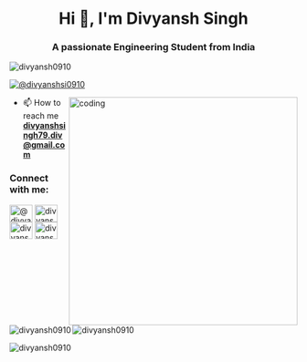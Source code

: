 
<h1 align="center">Hi 👋, I'm Divyansh Singh</h1>
<h3 align="center">A passionate Engineering Student from India</h3>

<p align="left"> <img src="https://komarev.com/ghpvc/?username=divyansh0910&label=Profile%20views&color=0e75b6&style=flat" alt="divyansh0910" /> </p>


<p align="left"> <a href="https://twitter.com/@divyanshsi0910" target="blank"><img src="https://img.shields.io/twitter/follow/@divyanshsi0910?logo=twitter&style=for-the-badge" alt="@divyanshsi0910" /></a> </p>
<img align="right" alt="coding" width="400" src="https://github.com/user-attachments/assets/3e1512e0-f8e6-49d0-9887-fd80f81c90cf">


- 📫 How to reach me **divyanshsingh79.div@gmail.com**

<h3 align="left">Connect with me:</h3>
<p align="left">
<a href="https://twitter.com/@divyanshsi0910" target="blank"><img align="center" src="https://raw.githubusercontent.com/rahuldkjain/github-profile-readme-generator/master/src/images/icons/Social/twitter.svg" alt="@divyanshsi0910" height="30" width="40" /></a>
<a href="https://linkedin.com/in/divyansh singh" target="blank"><img align="center" src="https://raw.githubusercontent.com/rahuldkjain/github-profile-readme-generator/master/src/images/icons/Social/linked-in-alt.svg" alt="divyansh singh" height="30" width="40" /></a>
<a href="https://instagram.com/divyanshsingh0910" target="blank"><img align="center" src="https://raw.githubusercontent.com/rahuldkjain/github-profile-readme-generator/master/src/images/icons/Social/instagram.svg" alt="divyanshsingh0910" height="30" width="40" /></a>
<a href="https://discord.gg/divyansh_0910" target="blank"><img align="center" src="https://raw.githubusercontent.com/rahuldkjain/github-profile-readme-generator/master/src/images/icons/Social/discord.svg" alt="divyansh_0910" height="30" width="40" /></a>
</p>

<p><img align="left" src="https://github-readme-stats.vercel.app/api/top-langs?username=divyansh0910&show_icons=true&locale=en&layout=compact" alt="divyansh0910" /></p>

<p>&nbsp;<img align="center" src="https://github-readme-stats.vercel.app/api?username=divyansh0910&show_icons=true&locale=en" alt="divyansh0910" /></p>

<p><img align="center" src="https://github-readme-streak-stats.herokuapp.com/?user=divyansh0910&" alt="divyansh0910" /></p>
